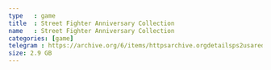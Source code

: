 ```yaml
---
type   : game
title  : Street Fighter Anniversary Collection
name   : Street Fighter Anniversary Collection
categories: [game]
telegram : https://archive.org/6/items/httpsarchive.orgdetailsps2usaredump3/Street%20Fighter%20Anniversary%20Collection.7z
size: 2.9 GB
---
```



